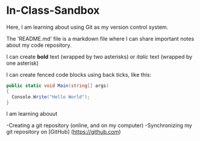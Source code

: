 # In-Class-Sandbox

Here, I am learning about using Git as my version control system.

The 'README.md' file is a markdown file where I can share important notes about my code repository.

I can create **bold** text (wrapped by two asterisks) or *italic* text (wrapped by one asterisk)

I can create fenced code blocks using back ticks, like this:

```csharp
public static void Main(string[] args)
{
  Console.Write("Hello World");
}
```

I am learning abouut

-Creating a git repository (online, and on my computer)
-Synchronizing my git repository on [GitHub] (https://github.com)
